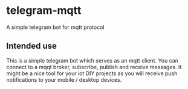 # telegram-mqtt
A simple telegram bot for mqtt protocol

## Intended use
This is a simple telegram bot which serves as an mqtt client. You can connect to a mqqt broker, subscribe, publish and receive messages.
It might be a nice tool for your iot DIY projects as you will receive push notifications to your mobile / desktop devices.
